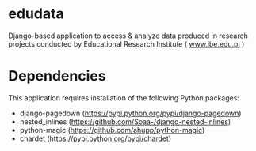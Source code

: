 edudata
=======

Django-based application to access &amp; analyze data produced in research projects conducted by Educational Research Institute ( www.ibe.edu.pl )

Dependencies
=
This application requires installation of the following Python packages:

* django-pagedown (https://pypi.python.org/pypi/django-pagedown)
* nested\_inlines (https://github.com/Soaa-/django-nested-inlines)
* python-magic (https://github.com/ahupp/python-magic)
* chardet (https://pypi.python.org/pypi/chardet)

